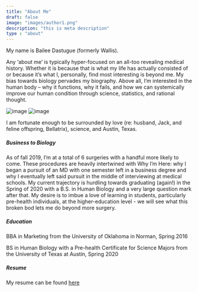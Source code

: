 ```yaml
---
title: "About Me"
draft: false
image: "images/author1.png"
description: "this is meta description"
type : "about"
---
```


My name is Bailee Dastugue (formerly Wallis). 

Any ‘about me’ is typically hyper-focused on an all-too revealing medical history. Whether it is because that is what my life has actually consisted of or because it’s what I, personally, find most interesting is beyond me. My bias towards biology pervades my biography. Above all, I’m interested in the human body – why it functions, why it fails, and how we can systemically improve our human condition through science, statistics, and rational thought.

![image](/images/about-3.jpg)
![image](/images/about-2.jpg)

I am fortunate enough to be surrounded by love (re: husband, Jack, and feline offspring, Bellatrix), science, and Austin, Texas. 

##### Business to Biology

As of fall 2019, I’m at a total of 6 surgeries with a handful more likely to come. These procedures are heavily intertwined with Why I’m Here: why I began a pursuit of an MD with one semester left in a business degree and why I eventually left said pursuit in the middle of interviewing at medical schools. My current trajectory is hurdling towards graduating (again!) in the Spring of 2020 with a B.S. in Human Biology and a very large question mark after that. My desire is to imbue a love of learning in students, particularly pre-health individuals, at the higher-education level - we will see what this broken bod lets me do beyond more surgery.

##### Education

BBA in Marketing from the University of Oklahoma in Norman, Spring 2016

BS in Human Biology with a Pre-health Certificate for Science Majors from the University of Texas at Austin, Spring 2020

##### Resume

My resume can be found [here](/Resume2.pdf)

